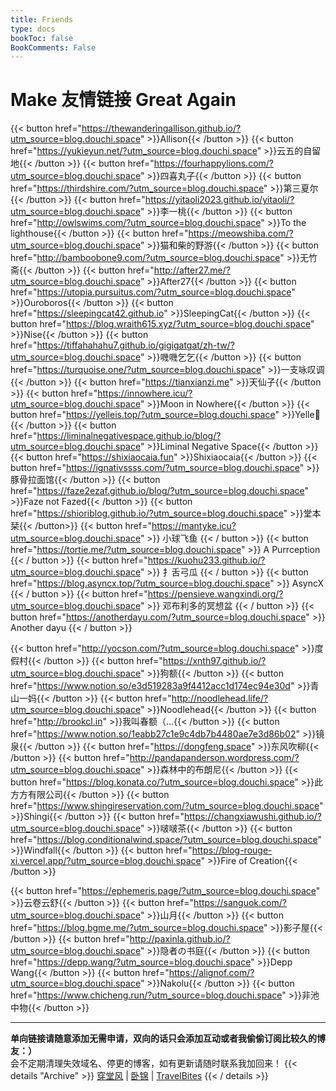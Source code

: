 ```yaml
---
title: Friends
type: docs
bookToc: false
BookComments: False
---
```

# Make 友情链接 Great Again

{{< button href="https://thewanderingallison.github.io/?utm_source=blog.douchi.space" >}}Allison{{< /button >}} {{< button href="https://yukieyun.net/?utm_source=blog.douchi.space" >}}云五的自留地{{< /button >}}
{{< button href="https://fourhappylions.com/?utm_source=blog.douchi.space" >}}四喜丸子{{< /button >}} {{< button href="https://thirdshire.com/?utm_source=blog.douchi.space" >}}第三夏尔{{< /button >}} {{< button href="https://yitaoli2023.github.io/yitaoli/?utm_source=blog.douchi.space" >}}李一桃{{< /button >}} {{< button href="http://owlswims.com/?utm_source=blog.douchi.space" >}}To the lighthouse{{< /button >}} {{< button href="https://meowshiba.com/?utm_source=blog.douchi.space" >}}猫和柴的野游{{< /button >}} {{< button href="http://bamboobone9.com/?utm_source=blog.douchi.space" >}}无竹斋{{< /button >}} {{< button href="http://after27.me/?utm_source=blog.douchi.space" >}}After27{{< /button >}} {{< button href="https://utopia.pursuitus.com/?utm_source=blog.douchi.space" >}}Ouroboros{{< /button >}} {{< button href="https://sleepingcat42.github.io" >}}SleepingCat{{< /button >}} {{< button href="https://blog.wraith615.xyz/?utm_source=blog.douchi.space" >}}Nise{{< /button >}} {{< button href="https://tiffahahahu7.github.io/gigigatgat/zh-tw/?utm_source=blog.douchi.space" >}}嘰嘰乞乞{{< /button >}} {{< button href="https://turquoise.one/?utm_source=blog.douchi.space" >}}一支咏叹调{{< /button >}} {{< button href="https://tianxianzi.me" >}}天仙子{{< /button >}} {{< button href="https://innowhere.icu/?utm_source=blog.douchi.space" >}}Moon in Nowhere{{< /button >}} {{< button href="https://yelleis.top/?utm_source=blog.douchi.space" >}}Yelle🦋{{< /button >}} {{< button href="https://liminalnegativespace.github.io/blog/?utm_source=blog.douchi.space" >}}Liminal Negative Space{{< /button >}} {{< button href="https://shixiaocaia.fun" >}}Shixiaocaia{{< /button >}} {{< button href="https://ignativssss.com/?utm_source=blog.douchi.space" >}}豚骨拉面馆{{< /button >}} {{< button href="https://faze2ezaf.github.io/blog/?utm_source=blog.douchi.space" >}}Faze not Fazed{{< /button >}} {{< button href="https://shioriblog.github.io/?utm_source=blog.douchi.space" >}}堂本栞{{< /button>}} {{< button href="https://mantyke.icu?utm_source=blog.douchi.space" >}} 小球飞鱼 {{< / button >}} {{< button href="https://tortie.me/?utm_source=blog.douchi.space" >}} A Purrception {{< / button >}} {{< button href="https://kuohu233.github.io/?utm_source=blog.douchi.space" >}} 扌舌弓瓜 {{< / button >}}  {{< button href="https://blog.asyncx.top/?utm_source=blog.douchi.space" >}} AsyncX {{< / button >}}  {{< button href="https://pensieve.wangxindi.org/?utm_source=blog.douchi.space" >}} 邓布利多的冥想盆 {{< / button >}} {{< button href="https://anotherdayu.com/?utm_source=blog.douchi.space" >}} Another dayu {{< / button >}} 


{{< button href="http://yocson.com/?utm_source=blog.douchi.space" >}}度假村{{< /button >}} {{< button href="https://xnth97.github.io/?utm_source=blog.douchi.space" >}}狗额{{< /button >}} {{< button href="https://www.notion.so/e3d519283a9f4412acc1d174ec94e30d" >}}青山一妈{{< /button >}}  {{< button href="http://noodlehead.life/?utm_source=blog.douchi.space" >}}Noodlehead{{< /button >}} {{< button href="http://brookcl.in" >}}我叫春额（…{{< /button >}}  {{< button href="https://www.notion.so/1eabb27c1e9c4db7b4480ae7e3d86b02" >}}镜泉{{< /button >}}  {{< button href="https://dongfeng.space" >}}东风吹柳{{< /button >}}  {{< button href="http://pandapanderson.wordpress.com/?utm_source=blog.douchi.space" >}}森林中的布朗尼{{< /button >}} {{< button href="https://blog.konata.co/?utm_source=blog.douchi.space" >}}此方方有限公司{{< /button >}}  {{< button href="https://www.shingireservation.com/?utm_source=blog.douchi.space" >}}Shingi{{< /button >}} {{< button href="https://changxiawushi.github.io/?utm_source=blog.douchi.space" >}}啵啵茶{{< /button >}} {{< button href="https://blog.conditionalwind.space/?utm_source=blog.douchi.space" >}}Windfall{{< /button >}} {{< button href="https://blog-rouge-xi.vercel.app/?utm_source=blog.douchi.space" >}}Fire of Creation{{< /button >}}


{{< button href="https://ephemeris.page/?utm_source=blog.douchi.space" >}}云卷云舒{{< /button >}}  {{< button href="https://sanguok.com/?utm_source=blog.douchi.space" >}}山月{{< /button >}} {{< button href="https://blog.bgme.me/?utm_source=blog.douchi.space" >}}影子屋{{< /button >}} {{< button href="http://paxinla.github.io/?utm_source=blog.douchi.space" >}}隐者の书庭{{< /button >}} {{< button href="https://depp.wang/?utm_source=blog.douchi.space" >}}Depp Wang{{< /button >}} {{< button href="https://alignof.com/?utm_source=blog.douchi.space" >}}Nakolu{{< /button >}} {{< button href="https://www.chicheng.run/?utm_source=blog.douchi.space" >}}非池中物{{< /button >}} 

---
**单向链接请随意添加无需申请，双向的话只会添加互动或者我偷偷订阅比较久的博友：）** \
会不定期清理失效域名、停更的博客，如有更新请随时联系我加回来！
{{< details "Archive" >}}
[穿堂风](https://machasoul.com/) | [卧锦](https://crescendomeow.wordpress.com/) | 
[TravelBites](http://travelbites.life/)
{{< / details >}}
